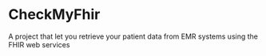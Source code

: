 # CheckMyFhir
A project that let you retrieve your patient data from EMR systems using the FHIR web services

